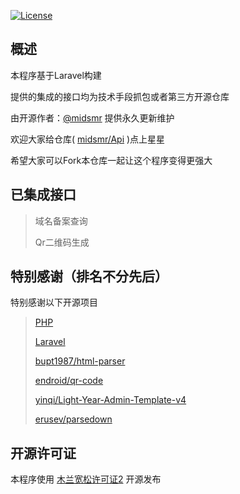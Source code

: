 [![License](https://img.shields.io/badge/license-MulanPSL%201.0-brightgreen.svg)](https://github.com/midsmr/API/blob/main/LICENSE)

## 概述
本程序基于Laravel构建

提供的集成的接口均为技术手段抓包或者第三方开源仓库

由开源作者：[@midsmr](https://github.com/midsmr) 提供永久更新维护

欢迎大家给仓库( [midsmr/Api](https://github.com/midsmr/Api) )点上星星

希望大家可以Fork本仓库一起让这个程序变得更强大

## 已集成接口

> 域名备案查询
> 
> Qr二维码生成

## 特别感谢（排名不分先后）

特别感谢以下开源项目

> [PHP](https://github.com/php/php-src)
> 
> [Laravel](https://github.com/laravel/laravel)
> 
> [bupt1987/html-parser](https://github.com/bupt1987/html-parser)
> 
> [endroid/qr-code](https://github.com/endroid/qr-code)
> 
> [yinqi/Light-Year-Admin-Template-v4](https://gitee.com/yinqi/Light-Year-Admin-Template-v4)
> 
> [erusev/parsedown](https://github.com/erusev/parsedown)

## 开源许可证

本程序使用 [木兰宽松许可证2](http://license.coscl.org.cn/MulanPSL2) 开源发布
